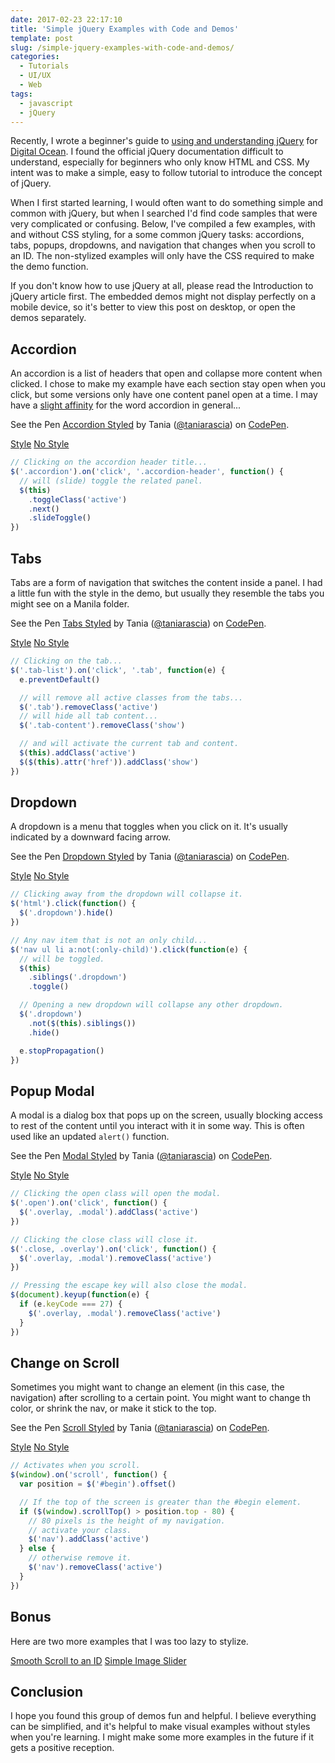```yaml
---
date: 2017-02-23 22:17:10
title: 'Simple jQuery Examples with Code and Demos'
template: post
slug: /simple-jquery-examples-with-code-and-demos/
categories:
  - Tutorials
  - UI/UX
  - Web
tags:
  - javascript
  - jQuery
---
```


Recently, I wrote a beginner's guide to [using and understanding jQuery](https://www.digitalocean.com/community/tutorials/an-introduction-to-jquery) for [Digital Ocean](https://www.digitalocean.com/). I found the official jQuery documentation difficult to understand, especially for beginners who only know HTML and CSS. My intent was to make a simple, easy to follow tutorial to introduce the concept of jQuery.

When I first started learning, I would often want to do something simple and common with jQuery, but when I searched I'd find code samples that were very complicated or confusing. Below, I've compiled a few examples, with and without CSS styling, for a some common jQuery tasks: accordions, tabs, popups, dropdowns, and navigation that changes when you scroll to an ID. The non-stylized examples will only have the CSS required to make the demo function.

If you don't know how to use jQuery at all, please read the Introduction to jQuery article first. The embedded demos might not display perfectly on a mobile device, so it's better to view this post on desktop, or open the demos separately.

## Accordion

An accordion is a list of headers that open and collapse more content when clicked. I chose to make my example have each section stay open when you click, but some versions only have one content panel open at a time. I may have a [slight affinity](https://www.taniarascia.com/music/) for the word accordion in general...

See the Pen [Accordion Styled](http://codepen.io/taniarascia/pen/BpwOKZ/) by Tania ([@taniarascia](http://codepen.io/taniarascia)) on [CodePen](http://codepen.io).

[Style](http://codepen.io/taniarascia/pen/BpwOKZ/) [No Style](http://codepen.io/taniarascia/pen/qRPxwo)

```js
// Clicking on the accordion header title...
$('.accordion').on('click', '.accordion-header', function() {
  // will (slide) toggle the related panel.
  $(this)
    .toggleClass('active')
    .next()
    .slideToggle()
})
```

## Tabs

Tabs are a form of navigation that switches the content inside a panel. I had a little fun with the style in the demo, but usually they resemble the tabs you might see on a Manila folder.

See the Pen [Tabs Styled](http://codepen.io/taniarascia/pen/EZwdNg/) by Tania ([@taniarascia](http://codepen.io/taniarascia)) on [CodePen](http://codepen.io).

[Style](http://codepen.io/taniarascia/pen/EZwdNg/) [No Style](http://codepen.io/taniarascia/pen/dNVKbW)

```js
// Clicking on the tab...
$('.tab-list').on('click', '.tab', function(e) {
  e.preventDefault()

  // will remove all active classes from the tabs...
  $('.tab').removeClass('active')
  // will hide all tab content...
  $('.tab-content').removeClass('show')

  // and will activate the current tab and content.
  $(this).addClass('active')
  $($(this).attr('href')).addClass('show')
})
```

## Dropdown

A dropdown is a menu that toggles when you click on it. It's usually indicated by a downward facing arrow.

See the Pen [Dropdown Styled](http://codepen.io/taniarascia/pen/VPraQy/) by Tania ([@taniarascia](http://codepen.io/taniarascia)) on [CodePen](http://codepen.io).

[Style](http://codepen.io/taniarascia/pen/VPraQy/) [No Style](http://codepen.io/taniarascia/pen/JEOGQG)

```js
// Clicking away from the dropdown will collapse it.
$('html').click(function() {
  $('.dropdown').hide()
})

// Any nav item that is not an only child...
$('nav ul li a:not(:only-child)').click(function(e) {
  // will be toggled.
  $(this)
    .siblings('.dropdown')
    .toggle()

  // Opening a new dropdown will collapse any other dropdown.
  $('.dropdown')
    .not($(this).siblings())
    .hide()

  e.stopPropagation()
})
```

## Popup Modal

A modal is a dialog box that pops up on the screen, usually blocking access to rest of the content until you interact with it in some way. This is often used like an updated `alert()` function.

See the Pen [Modal Styled](http://codepen.io/taniarascia/pen/qRVRjy/) by Tania ([@taniarascia](http://codepen.io/taniarascia)) on [CodePen](http://codepen.io).

[Style](http://codepen.io/taniarascia/pen/qRVRjy/) [No Style](http://codepen.io/taniarascia/pen/ZeEvBM)

```js
// Clicking the open class will open the modal.
$('.open').on('click', function() {
  $('.overlay, .modal').addClass('active')
})

// Clicking the close class will close it.
$('.close, .overlay').on('click', function() {
  $('.overlay, .modal').removeClass('active')
})

// Pressing the escape key will also close the modal.
$(document).keyup(function(e) {
  if (e.keyCode === 27) {
    $('.overlay, .modal').removeClass('active')
  }
})
```

## Change on Scroll

Sometimes you might want to change an element (in this case, the navigation) after scrolling to a certain point. You might want to change th color, or shrink the nav, or make it stick to the top.

See the Pen [Scroll Styled](http://codepen.io/taniarascia/pen/jyGepE/) by Tania ([@taniarascia](http://codepen.io/taniarascia)) on [CodePen](http://codepen.io).

[Style](http://codepen.io/taniarascia/pen/jyGepE/) [No Style](http://codepen.io/taniarascia/pen/LxzBqo)

```js
// Activates when you scroll.
$(window).on('scroll', function() {
  var position = $('#begin').offset()

  // If the top of the screen is greater than the #begin element.
  if ($(window).scrollTop() > position.top - 80) {
    // 80 pixels is the height of my navigation.
    // activate your class.
    $('nav').addClass('active')
  } else {
    // otherwise remove it.
    $('nav').removeClass('active')
  }
})
```

## Bonus

Here are two more examples that I was too lazy to stylize.

[Smooth Scroll to an ID](http://codepen.io/taniarascia/pen/MJEXZj) [Simple Image Slider](https://codepen.io/taniarascia/pen/eKzXwr)

## Conclusion

I hope you found this group of demos fun and helpful. I believe everything can be simplified, and it's helpful to make visual examples without styles when you're learning. I might make some more examples in the future if it gets a positive reception.
